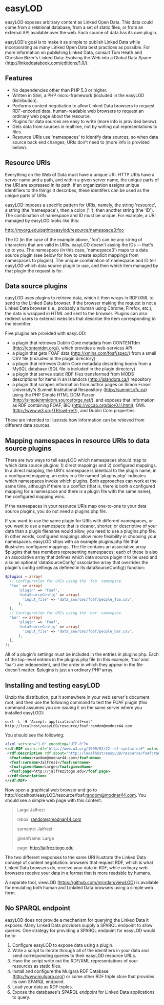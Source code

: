 # easyLOD

easyLOD exposes arbitrary content as Linked Open Data. This data could come from a relational database, from a set of static files, or from an external API available over the web. Each source of data has its own plugin.

easyLOD's goal is to make it as simple to publish Linked Data while incorporating as many Linked Open Data best practices as possible. For more information on publishing Linked Data, consult Tom Heath and Christian Bizer's Linked Data: Evolving the Web into a Global Data Space (http://linkeddatabook.com/editions/1.0/).

## Features

* No dependencies other than PHP 5.3 or higher.
* Written in Slim, a PHP micro-framework (included in the easyLOD distribution). 
* Performs content negotiation to allow Linked Data browsers to request RDF-encoded data, human-readable web browsers to request an ordinary web page about the resource.
* Plugins for data sources are easy to write (more info is provided below).
* Gets data from sources in realtime, not by writing out representations to files.
* Resource URIs use 'namespaces' to identify data sources, so when data source back end changes, URIs don't need to (more info is provided below).

## Resource URIs

Everything on the Web of Data must have a unique URI. HTTP URIs have a server name and a path, and within a given server name, the unique parts of the URI are expressed in its path. If an organization assigns unique identifiers to the things it describes, these identifers can be used as the unique parts of URIs.

easyLOD imposes a specific pattern for URIs, namely, the string 'resource', a string (the 'namespace'), then a colon (':'), then another string (the 'ID'). The combination of namespace and ID must be unique. For example, a URI managed by easyLOD looks like this:

http://myorg.edu/pathtoeasylod/resource/namespace3:foo

The ID (in the case of the example above, 'foo') can be any string of characters that are valid in URIs. easyLOD doesn't assing the IDs -- that's up to you. The namespace (in this case, 'namespace3') maps to a data source plugin (see below for how to create explicit mappings from namespaces to plugins). The unique combination of namespace and ID tell easyLOD which data source plugin to use, and then which item managed by that plugin the request is for.

## Data source plugins

easyLOD uses plugins to retrieve data, which it then wraps in RDF/XML to send to the Linked Data browser. If the browser making the request is not a Linked Data browser (i.e., probably a human using Chrome, Firefox, etc.), the data is wrapped in HTML and sent to the browser. Plugins can also redirect users to external websites that describe the item corresponding to the identifier.

Five plugins are provided with easyLOD: 

* a plugin that retrieves Dublin Core metadata from CONTENTdm (http://contentdm.org/), which provides a web-services API
* a plugin that gets FOAF data (http://xmlns.com/foaf/spec/) from a small CSV file (included in the plugin directory)
* a plugin that retrieves Dublin Core metadata describing books from a MySQL database (SQL file is included in the plugin directory)
* a plugin that serves static RDF files transformed from MODS descriptions for items in an Islandora (http://islandora.ca/) repository
* a plugin that scrapes information from author pages on Simon Fraser University's Summit Institutional Respository (http://summit.sfu.ca) using the PHP Simple HTML DOM Parser (http://simplehtmldom.sourceforge.net/), and exposes that information as RDF containing FOAF, BIO (http://vocab.org/bio/0.1/.html), OWL (http://www.w3.org/TR/owl-ref/), and Dublin Core properties.

These are intended to illustrate how information can be retieved from different data sources. 

## Mapping namespaces in resource URIs to data source plugins

There are two ways to tell easyLOD which namespaces should map to which data source plugins: 1) direct mappings and 2) configured mappings. In a direct mapping, the URI's namespace is identical to the plugin name; in a configured mapping, an entry in a file named 'plugins.php' indicates which namespaces invoke which plugins. Both approaches can work at the same time, although if there is a conflict (that is, there is both a configured mapping for a namespace and there is a plugin file with the same name), the configured mapping wins.

If the namespaces in your resource URIs map one-to-one to your data source plugins, you do not need a plugins.php file.

If you want to use the same plugin for URIs with different namespaces, or you want to use a namespace that is cleaner, shorter, or descriptive of your data than a plugin filename would allow, you need to use a plugins.php file. In other words, configured mappings allow more flexibility in choosing your namespaces. easyLOD ships with an example plugins.php file that illustrates configured mappings. The file contains an associative array $plugins that has members representing namespaces; each of these is also an associative array that defines which data source plugin it to be used and also an optional 'dataSourceConfg' associative array that overrides the plugin's config settings as defined in its dataSourceConfig() function:

```php
$plugins = array(
  // Configuration for URIs using the 'foo' namespace.
  'foo' => array(
      'plugin' => 'foaf',
      'dataSourceConfig' => array(
        'input_file' => 'data_sources/foaf/people_foo.csv',
      ),
  ),
  // Configuration for URIs using the 'bar' namespace.
  'bar' => array(
      'plugin' => 'foaf',
      'dataSourceConfig' => array(
        'input_file' => 'data_sources/foaf/people_bar.csv',
      ),
  ),
);
```

All of a plugin's settings must be included in the entries in plugins.php. Each of the top-level entries in the plugins.php file (in this example, 'foo' and 'bar') are independent, and the order in which they appear in the file doesn't matter. $plugins is just an ordinary PHP array.

## Installing and testing easyLOD

Unzip the distribution, put it somewhere in your web server's document root, and then use the following command to test the FOAF plugin (this command assumes you are issuing it on the same server where you installed easyLOD):

`curl -L -H 'Accept: application/rdf+xml' http://localhost/easyLOD/resource/foaf:random@modnar44.com`

You should see the following:

```xml
<?xml version="1.0" encoding="UTF-8"?>
<rdf:RDF xmlns:rdf="http://www.w3.org/1999/02/22-rdf-syntax-ns#" xmlns:foaf="http://xmlns.com/foaf/0.1/">
 <rdf:Description rdf:about="http://localhost/easyLOD/resource/foaf:random@modnar44.com">
  <foaf:mbox>random@modnar44.com</foaf:mbox>
  <foaf:surname>Jalfrezi</foaf:surname>
  <foaf:givenName>Large</foaf:givenName>
  <foaf:page>http://jalfrezitogo.edu</foaf:page>
 </rdf:Description>
</rdf:RDF>
```

Now open a graphical web browser and go to http://localhost/easyLOD/resource/foaf:random@modnar44.com. You should see a simple web page with this content:

> Large Jalfrezi
>
> mbox: random@modnar44.com
>
> surname: Jalfrezi
>
> givenName: Large
>
> page: http://jalfrezitogo.edu

The two different responses to the same URI illustrate the Linked Data concept of content negotiation: browsers that request RDF, which is what Linked Data browsers do, receive your data in RDF, while ordinary web browsers receive your data in a format that is more readable by humans.

A separate tool, viewLOD (https://github.com/mjordan/viewLOD) is available for emulating both human and Linkded Data browsers using a simple web form.

## No SPARQL endpoint

easyLOD does not provide a mechanism for querying the Linked Data it exposes. Many Linked Data providers supply a SPARQL endpoint to allow queries. One strategy for providing a SPARQL endpoint for easyLOD would be to:

1. Configure easyLOD to expose data using a plugin.
2. Write a script to iterate through all of the identifiers in your data and send corresponding queries to their easyLOD resource URLs.
3. Have the script write out the RDF/XML representations of your resources as static files.
4. Install and configure the Mulgara RDF Database (http://www.mulgara.org/) or some other RDF triple store that provides its own SPARQL endpoint.
5. Load your data as RDF triples.
6. Expose the databases's SPARQL endpoint for Linked Data applications to query.
